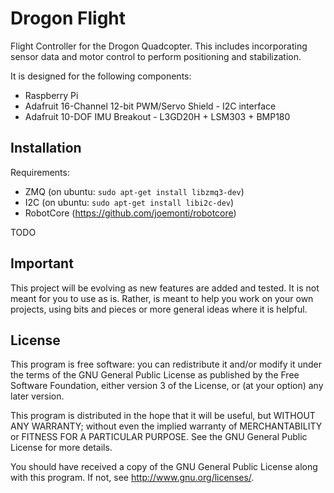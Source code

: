 Drogon Flight
=============

Flight Controller for the Drogon Quadcopter. This includes incorporating
sensor data and motor control to perform positioning and stabilization.

It is designed for the following components:

  * Raspberry Pi
  * Adafruit 16-Channel 12-bit PWM/Servo Shield - I2C interface
  * Adafruit 10-DOF IMU Breakout - L3GD20H + LSM303 + BMP180 


Installation
---------------------

Requirements:

  * ZMQ (on ubuntu: `sudo apt-get install libzmq3-dev`)
  * I2C (on ubuntu: `sudo apt-get install libi2c-dev`)
  * RobotCore (https://github.com/joemonti/robotcore)


TODO


Important
---------------------

This project will be evolving as new features are added and tested. It is not 
meant for you to use as is. Rather, is meant to help you work on your own 
projects, using bits and pieces or more general ideas where it is helpful.


License
---------------------

This program is free software: you can redistribute it and/or modify
it under the terms of the GNU General Public License as published by
the Free Software Foundation, either version 3 of the License, or
(at your option) any later version.

This program is distributed in the hope that it will be useful,
but WITHOUT ANY WARRANTY; without even the implied warranty of
MERCHANTABILITY or FITNESS FOR A PARTICULAR PURPOSE.  See the
GNU General Public License for more details.

You should have received a copy of the GNU General Public License
along with this program.  If not, see <http://www.gnu.org/licenses/>.

